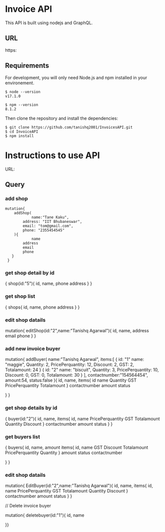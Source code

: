 # Invoice API

This API is built using nodejs and GraphQL.

## URL

https:

## Requirements

For development, you will only need Node.js and npm installed in your environement.

```
$ node --version
v17.1.0

$ npm --version
8.1.2
```

Then clone the repository and install the dependencies:

```
$ git clone https://github.com/tanishq2001/InvoicesAPI.git
$ cd InvoiceAPI
$ npm install
```

# Instructions to use API

URL: 

## Query
### add shop
```
mutation{
 	addShop(
     		name:"Tane Kaku",
 		address: "IIT Bhubaneswar",
 		email: "tom@gmail.com",
 		phone: "2355454545"
   	){
     		name
     	address
     	email
     	phone
   }
 }
```


### get shop detail by id

{
  shop(id:"5"){
    id,
    name,
		phone
    address
  }
}

### get shop list

{
  shops{
    id,
    name,
    phone
    address
  }
}


### edit shop datails

 mutation{
  	editShop(id:"2",name:"Tanishq Agarwal"){
      id,
      name,
      address
      email
      phone
    }
  }





### add new invoice buyer

mutation{
  addBuyer(
    name:"Tanishq Agarwal",
    items:[
      {
        id: "1"
        name: "maggie",
      	Quantity: 2,
        PricePerquantity: 12,
        Discount: 2,
        GST: 2,
        Totalamount: 24
      }
      {
        id: "2"
        name: "biscuit",
      	Quantity: 3,
        PricePerquantity: 10,
        Discount: 0,
        GST: 0,
        Totalamount: 30
      }
    ],
    contactnumber:"154564454",
    amount:54,
    status:false
  ){
    id,
    name,
    items{
      id
      name
      Quantity
      GST
      PricePerquantity
      Totalamount
    }
    contactnumber
    amount
    status
    
  }
}



### get shop details by id
  {
    buyer(id:"2"){
      id,
      name,
      items{
        id,
        name
        PricePerquantity
        GST
        Totalamount
        Quantity
        Discount
      }
      contactnumber
      amount
      status
    }
  }



### get buyers list

{
  buyers{
    id,
    name,
    amount
    items{
	 id,
      name
      GST
      Discount
      Totalamount
      PricePerquantity
      Quantity
    }
    amount
    status
    contactnumber
    
  }
}


### edit shop datails
  mutation{
  	EditBuyer(id:"2",name:"Tanishq Agarwal"){
      id,
      name,
      items{
        id,
        name
        PricePerquantity
        GST
        Totalamount
        Quantity
        Discount
      }
      contactnumber
      amount
      status
    }
  }

// Delete invoice buyer

mutation{
 deletebuyer(id:"1"){
  id,
  name
  
}}
